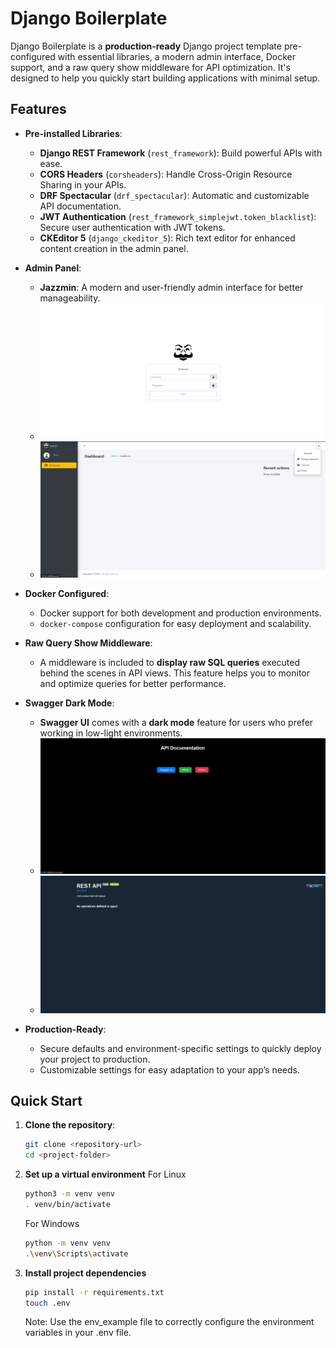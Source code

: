 # Django Boilerplate

Django Boilerplate is a **production-ready** Django project template pre-configured with essential libraries, a modern admin interface, Docker support, and a raw query show middleware for API optimization. It's designed to help you quickly start building applications with minimal setup.

## Features

- **Pre-installed Libraries**:
  - **Django REST Framework** (`rest_framework`): Build powerful APIs with ease.
  - **CORS Headers** (`corsheaders`): Handle Cross-Origin Resource Sharing in your APIs.
  - **DRF Spectacular** (`drf_spectacular`): Automatic and customizable API documentation.
  - **JWT Authentication** (`rest_framework_simplejwt.token_blacklist`): Secure user authentication with JWT tokens.
  - **CKEditor 5** (`django_ckeditor_5`): Rich text editor for enhanced content creation in the admin panel.

- **Admin Panel**:
  - **Jazzmin**: A modern and user-friendly admin interface for better manageability.
  - ![Admin Panel Example 1](static/images/admin_panel_example_1.png)
  - ![Admin Panel Example 2](static/images/admin_panel_example_2.png)

- **Docker Configured**:
  - Docker support for both development and production environments.
  - `docker-compose` configuration for easy deployment and scalability.

- **Raw Query Show Middleware**:
  - A middleware is included to **display raw SQL queries** executed behind the scenes in API views. This feature helps you to monitor and optimize queries for better performance.

- **Swagger Dark Mode**:
  - **Swagger UI** comes with a **dark mode** feature for users who prefer working in low-light environments.
  - ![Homepage Example](static/images/homepage.png)
  - ![Swagger UI Example](static/images/swagger_ui_dark_mode.png)
  
- **Production-Ready**:
  - Secure defaults and environment-specific settings to quickly deploy your project to production.
  - Customizable settings for easy adaptation to your app’s needs.

## Quick Start

1. **Clone the repository**:
   ```bash
   git clone <repository-url>
   cd <project-folder>
   ```
2. **Set up a virtual environment**
   For Linux
   ```bash
   python3 -m venv venv
   . venv/bin/activate
   ```
   For Windows
   ```bash
   python -m venv venv
   .\venv\Scripts\activate
    ```
3. **Install project dependencies**
    ```bash
    pip install -r requirements.txt
    touch .env
    ```
    Note: Use the env_example file to correctly configure the environment variables in your .env file.
